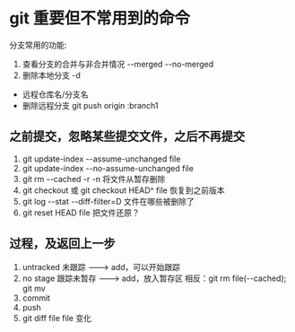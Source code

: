 # git 重要但不常用到的命令

分支常用的功能:
1. 查看分支的合并与非合并情况 --merged  --no-merged
2. 删除本地分支 -d
+ 远程仓库名/分支名
+ 删除远程分支 git push origin :branch1


## 之前提交，忽略某些提交文件，之后不再提交
1. git update-index --assume-unchanged  file
2. git update-index --no-assume-unchanged  file
3. git rm --cached -r -n 将文件从暂存删除
4. git checkout <tree-ish> <files> 或 git checkout HEAD^ file 恢复到之前版本
5. git log --stat --diff-filter=D 文件在哪些被删除了
6. git reset HEAD file 把文件还原？

## 过程，及返回上一步

1. untracked 未跟踪 ---> add，可以开始跟踪
2. no stage 跟踪未暂存 ---> add，放入暂存区 相反：git rm file(--cached); git mv
3. commit
4. push
5. git diff file file 变化

